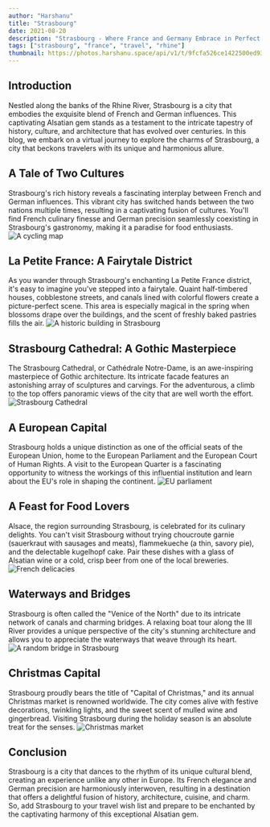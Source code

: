 ```yaml
---
author: "Harshanu"
title: "Strasbourg"
date: 2021-08-20
description: "Strasbourg - Where France and Germany Embrace in Perfect Harmony"
tags: ["strasbourg", "france", "travel", "rhine"]
thumbnail: https://photos.harshanu.space/api/v1/t/9fcfa526ce1422500ed9307e5fd178b8e2534f87/081gaa0s/fit_1280
---
```


## Introduction

Nestled along the banks of the Rhine River, Strasbourg is a city that embodies the exquisite blend of French and German influences. This captivating Alsatian gem stands as a testament to the intricate tapestry of history, culture, and architecture that has evolved over centuries. In this blog, we embark on a virtual journey to explore the charms of Strasbourg, a city that beckons travelers with its unique and harmonious allure.

## A Tale of Two Cultures

Strasbourg's rich history reveals a fascinating interplay between French and German influences. This vibrant city has switched hands between the two nations multiple times, resulting in a captivating fusion of cultures. You'll find French culinary finesse and German precision seamlessly coexisting in Strasbourg's gastronomy, making it a paradise for food enthusiasts.
![ A cycling map ](https://photos.harshanu.space/api/v1/t/b9d67c217370b3fc11c897bcb7c3c44e2dd07305/081gaa0s/fit_1280)

## La Petite France: A Fairytale District

As you wander through Strasbourg's enchanting La Petite France district, it's easy to imagine you've stepped into a fairytale. Quaint half-timbered houses, cobblestone streets, and canals lined with colorful flowers create a picture-perfect scene. This area is especially magical in the spring when blossoms drape over the buildings, and the scent of freshly baked pastries fills the air.
![ A historic building in Strasbourg ](https://photos.harshanu.space/api/v1/t/ce7ba27bab16adc9f964371fa37eb454ade655af/081gaa0s/fit_1280)

## Strasbourg Cathedral: A Gothic Masterpiece

The Strasbourg Cathedral, or Cathédrale Notre-Dame, is an awe-inspiring masterpiece of Gothic architecture. Its intricate facade features an astonishing array of sculptures and carvings. For the adventurous, a climb to the top offers panoramic views of the city that are well worth the effort.
![ Strasbourg Cathedral ](https://photos.harshanu.space/api/v1/t/484bb81ec432b2995ae81fa6dbba74e774375af9/081gaa0s/fit_1280)

## A European Capital

Strasbourg holds a unique distinction as one of the official seats of the European Union, home to the European Parliament and the European Court of Human Rights. A visit to the European Quarter is a fascinating opportunity to witness the workings of this influential institution and learn about the EU's role in shaping the continent.
![ EU parliament ](https://photos.harshanu.space/api/v1/t/78740715c6e71223380ce16affffe0a17b1677ae/081gaa0s/fit_1280)

## A Feast for Food Lovers

Alsace, the region surrounding Strasbourg, is celebrated for its culinary delights. You can't visit Strasbourg without trying choucroute garnie (sauerkraut with sausages and meats), flammekueche (a thin, savory pie), and the delectable kugelhopf cake. Pair these dishes with a glass of Alsatian wine or a cold, crisp beer from one of the local breweries.
![ French delicacies ](https://photos.harshanu.space/api/v1/t/ec838a9fb2ef467c9aaf869fa98845c7036d1e10/081gaa0s/fit_1280)

## Waterways and Bridges

Strasbourg is often called the "Venice of the North" due to its intricate network of canals and charming bridges. A relaxing boat tour along the Ill River provides a unique perspective of the city's stunning architecture and allows you to appreciate the waterways that weave through its heart.
![ A random bridge in Strasbourg ](https://photos.harshanu.space/api/v1/t/eddedf0dd0c89ee0bd8d79768c62b14c5c44ad5a/081gaa0s/fit_1280)

## Christmas Capital

Strasbourg proudly bears the title of "Capital of Christmas," and its annual Christmas market is renowned worldwide. The city comes alive with festive decorations, twinkling lights, and the sweet scent of mulled wine and gingerbread. Visiting Strasbourg during the holiday season is an absolute treat for the senses.
![ Christmas market ](https://photos.harshanu.space/api/v1/t/05914e87c8b23fe88fcde7ef968d98ec82141004/081gaa0s/fit_1280)

## Conclusion

Strasbourg is a city that dances to the rhythm of its unique cultural blend, creating an experience unlike any other in Europe. Its French elegance and German precision are harmoniously interwoven, resulting in a destination that offers a delightful fusion of history, architecture, cuisine, and charm. So, add Strasbourg to your travel wish list and prepare to be enchanted by the captivating harmony of this exceptional Alsatian gem.

